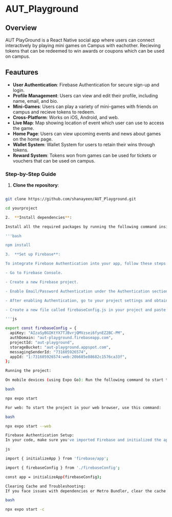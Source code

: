 # AUT_Playground

## Overview

AUT PlayGround is a React Native social app where users can connect interactively by playing mini games on Campus
with eachother. Recieving tokens that can be redeemed to win awards or coupons which can be used on campus.

## Feautures

- **User Authentication**: Firebase Authentication for secure sign-up and login.
- **Profile Management**: Users can view and edit their profile, including name, email, and bio.
- **Mini-Games**: Users can play a variety of mini-games with friends on campus and recieve tokens to redeem.
- **Cross-Platform**: Works on iOS, Android, and web.
- **Live Map**: Map showing location of event which user can use to access the game.
- **Home Page**: Users can view upcoming events and news about games on the home page.
- **Wallet System**: Wallet System for users to retain their wins through tokens.
- **Reward System**: Tokens won from games can be used for tickets or vouchers that can be used on campus.

### Step-by-Step Guide

1.  **Clone the repository**:

```bash

git clone https://github.com/shanayeen/AUT_Playground.git

cd yourproject

2.  **Install dependencies**:

Install all the required packages by running the following command inside your project directory:

'''bash

npm install

3.  **Set up Firebase**:

To integrate Firebase Authentication into your app, follow these steps:

- Go to Firebase Console.

- Create a new Firebase project.

- Enable Email/Password Authentication under the Authentication section.

- After enabling Authentication, go to your project settings and obtain your Firebase configuration details.

- Create a new file called firebaseConfig.js in your project and paste the following content, replacing the values with your Firebase project details:

'''js

export const firebaseConfig = {
  apiKey: "AIzaSyBGIKtYX7TJBvrjQMVzsei6fynEZ2BC-PM",
  authDomain: "aut-playground.firebaseapp.com",
  projectId: "aut-playground",
  storageBucket: "aut-playground.appspot.com",
  messagingSenderId: "731605926574",
  appId: "1:731605926574:web:20b685e88682c1576ca33f",
};

Running the project:

On mobile devices (using Expo Go): Run the following command to start the Expo bundler and scan the QR code using the Expo Go app:

bash

npx expo start

For web: To start the project in your web browser, use this command:

bash

npx expo start --web

Firebase Authentication Setup:
In your code, make sure you've imported Firebase and initialized the app using the configuration from firebaseConfig.js. This can be done in your app's initialization file (like App.js or a dedicated Firebase setup file):

js

import { initializeApp } from 'firebase/app';

import { firebaseConfig } from './firebaseConfig';

const app = initializeApp(firebaseConfig);

Clearing Cache and Troubleshooting:
If you face issues with dependencies or Metro Bundler, clear the cache and try running the app again:

bash

npx expo start -c
```
